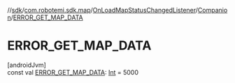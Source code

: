 //[sdk](../../../../index.md)/[com.robotemi.sdk.map](../../index.md)/[OnLoadMapStatusChangedListener](../index.md)/[Companion](index.md)/[ERROR_GET_MAP_DATA](-e-r-r-o-r_-g-e-t_-m-a-p_-d-a-t-a.md)

# ERROR_GET_MAP_DATA

[androidJvm]\
const val [ERROR_GET_MAP_DATA](-e-r-r-o-r_-g-e-t_-m-a-p_-d-a-t-a.md): [Int](https://kotlinlang.org/api/latest/jvm/stdlib/kotlin/-int/index.html) = 5000
